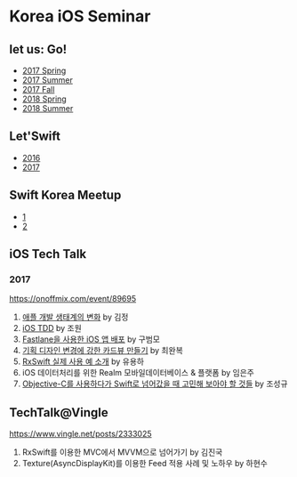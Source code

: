 # Korea iOS Seminar

## let us: Go!

* [2017 Spring](https://iosdevkor.github.io/let_us_go_2017_spring_review/)
* [2017 Summer](https://iosdevkor.github.io/let_us_go_2017_summer_review/)
* [2017 Fall](https://iosdevkor.github.io/let_us_go_2017_fall_review/)
* [2018 Spring](https://iosdevkor.github.io/let_us_go_2018_spring_review/)
* [2018 Summer](https://iosdevkor.github.io/let_us_go_2018_summer/)

## Let'Swift

* [2016](http://letswift.kr/2016/)
* [2017](http://letswift.kr/2017/)

## Swift Korea Meetup

* [1](https://swiftkorea.github.io/meetup/1)
* [2](https://swiftkorea.github.io/meetup/2)

## iOS Tech Talk

### 2017

https://onoffmix.com/event/89695

1. [애플 개발 생태계의 변화](https://academy.realm.io/kr/posts/apple-trend-2017/) by 김정
2. [iOS TDD](https://academy.realm.io/kr/posts/ios-tdd-test-driven-development/) by 조원
3. [Fastlane을 사용한 iOS 앱 배포](https://academy.realm.io/kr/posts/automate-ios-screenshots-with-fastlane-snapshot/) by 구범모
4. [기획 디자인 변경에 강한 카드뷰 만들기](https://academy.realm.io/kr/posts/how-to-make-cardview-ios-tech-talk/) by 최완복
5. [RxSwift 실제 사용 예 소개](https://academy.realm.io/kr/posts/how-to-use-rxswift-with-simple-examples-ios-techtalk/) by 유용하
6. iOS 데이터처리를 위한 Realm 모바일데이터베이스 & 플랫폼 by 임은주
7. [Objective-C를 사용하다가 Swift로 넘어갔을 때 고민해 보아야 할 것들](https://academy.realm.io/kr/posts/from-objective-c-to-swift-ios-techtalk/) by 조성규

## TechTalk@Vingle

https://www.vingle.net/posts/2333025

1. RxSwift를 이용한 MVC에서 MVVM으로 넘어가기 by 김진국
2. Texture(AsyncDisplayKit)를 이용한 Feed 적용 사례 및 노하우 by 하현수
